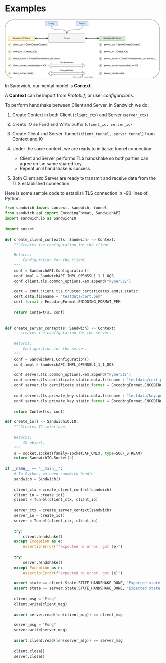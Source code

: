 # Examples

![Sandwich Example](./sandwich_example.svg)

In Sandwich, our mental model is **Context**.

A **Context** can be import from _Protobuf_, or user _configurations_.

To perform handshake between Client and Server, in Sandwich we do:

1. Create Context in both Client (`client_ctx`) and Server (`server_ctx`)
2. Create IO as Read and Write buffer (`client_io, server_io`)
3. Create Client and Server Tunnel (`client_tunnel, server_tunnel`) from Context and IO
4. Under the same context, we are ready to initialize tunnel connection:

   - Client and Server performs TLS handshake so both parties can agree on the same shared key
   - Repeat until handshake is success

5. Both Client and Server are ready to transmit and receive data from the TLS established connection.

Here is some sample code to establish TLS connection in ~90 lines of Python:

<!-- TODO(ducnguyen-sb): Write shorter example by loading external protobuf file instead of hardcode options-->

```python
from sandwich import Context, Sandwich, Tunnel
from sandwich.api import EncodingFormat, SandwichAPI
import sandwich.io as SandwichIO

import socket

def create_client_context(s: Sandwich) -> Context:
    """Creates the configuration for the client.

    Returns:
        Configuration for the client.
    """
    conf = SandwichAPI.Configuration()
    conf.impl = SandwichAPI.IMPL_OPENSSL1_1_1_OQS
    conf.client.tls.common_options.kem.append("kyber512")

    cert = conf.client.tls.trusted_certificates.add().static
    cert.data.filename = "testdata/cert.pem"
    cert.format = EncodingFormat.ENCODING_FORMAT_PEM

    return Context(s, conf)


def create_server_context(s: Sandwich) -> Context:
    """Creates the configuration for the server.

    Returns:
        Configuration for the server.
    """
    conf = SandwichAPI.Configuration()
    conf.impl = SandwichAPI.IMPL_OPENSSL1_1_1_OQS

    conf.server.tls.common_options.kem.append("kyber512")
    conf.server.tls.certificate.static.data.filename = "testdata/cert.pem"
    conf.server.tls.certificate.static.format = EncodingFormat.ENCODING_FORMAT_PEM

    conf.server.tls.private_key.static.data.filename = "testdata/key.pem"
    conf.server.tls.private_key.static.format = EncodingFormat.ENCODING_FORMAT_PEM

    return Context(s, conf)

def create_io() -> SandwichIO.IO:
    """Creates IO interface.

    Returns:
        IO object.
    """
    s = socket.socket(family=socket.AF_UNIX, type=SOCK_STREAM)
    return SandwichIO.Socket(s)

if __name__ == "__main__":
    # In Python, we need sandwich handle
    sandwich = Sandwich()

    client_ctx = create_client_context(sandwich)
    client_io = create_io()
    client = Tunnel(client_ctx, client_io)

    server_ctx = create_server_context(sandwich)
    server_io = create_io()
    server = Tunnel(client_ctx, client_io)

    try:
        client.handshake()
    except Exception as e:
        AssertionError(f"expected no error, got {e}")

    try:
        server.handshake()
    except Exception as e:
        AssertionError(f"expected no error, got {e}")

    assert state == client.State.STATE_HANDSHAKE_DONE, "Expected state HANDSHAKE_DONE"
    assert state == server.State.STATE_HANDSHAKE_DONE, "Expected state HANDSHAKE_DONE"

    client_msg = "Ping"
    client.write(client_msg)

    assert server.read(len(client_msg)) == client_msg

    server_msg = "Pong"
    server.write(server_msg)

    assert client.read(len(server_msg)) == server_msg

    client.close()
    server.close()
```
